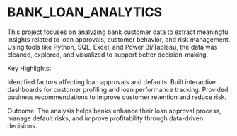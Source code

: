 # BANK_LOAN_ANALYTICS
This project focuses on analyzing bank customer data to extract meaningful insights related to loan approvals, customer behavior, and risk management. Using tools like Python, SQL, Excel, and Power BI/Tableau, the data was cleaned, explored, and visualized to support better decision-making.

Key Highlights:

Identified factors affecting loan approvals and defaults.
Built interactive dashboards for customer profiling and loan performance tracking.
Provided business recommendations to improve customer retention and reduce risk.

Outcome:
The analysis helps banks enhance their loan approval process, manage default risks, and improve profitability through data-driven decisions.
